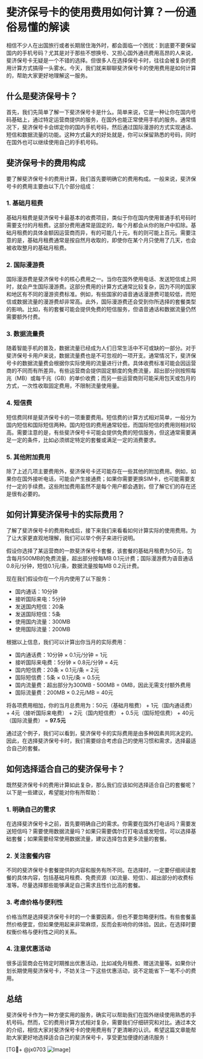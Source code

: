 # 斐济保号卡的使用费用如何计算？一份通俗易懂的解读

相信不少人在出国旅行或者长期居住海外时，都会面临一个困扰：到底要不要保留国内的手机号码？尤其是对于那些不想换号、又担心国外通讯费用高昂的人来说，斐济保号卡无疑是一个不错的选择。但很多人在选择保号卡时，往往会被复杂的费用计算方式搞得一头雾水。今天，我们就来聊聊斐济保号卡的使用费用是如何计算的，帮助大家更好地理解这一服务。

## 什么是斐济保号卡？

首先，我们先简单了解一下斐济保号卡是什么。简单来说，它是一种让你在国内号码基础上，通过特定运营商提供的服务，在国外也能正常使用手机的服务。通常情况下，斐济保号卡会绑定你的国内手机号码，然后通过国际漫游的方式实现通话、短信和数据流量的功能。这种方式最大的好处就是，你可以保留熟悉的号码，同时在国外也可以继续使用自己的手机号码。

## 斐济保号卡的费用构成

要了解斐济保号卡的费用计算，我们首先要明确它的费用构成。一般来说，斐济保号卡的费用主要由以下几个部分组成：

### 1. 基础月租费

基础月租费是斐济保号卡最基本的收费项目，类似于你在国内使用普通手机号码时需要支付的月租费。这部分费用通常是固定的，每个月都会从你的账户中扣除。基础月租费的具体金额因运营商而异，有的可能几十元，有的则可能上百元。需要注意的是，基础月租费通常是按自然月收取的，即使你在某个月只使用了几天，也会被收取整月的基础月租费。

### 2. 国际漫游费

国际漫游费是斐济保号卡的核心费用之一。当你在国外使用电话、发送短信或上网时，就会产生国际漫游费。这部分费用的计算方式通常比较复杂，因为不同的国家和地区有不同的漫游资费标准。例如，有些国家的语音通话漫游费可能较低，而短信或数据流量的漫游费却非常高。此外，国际漫游费还会受到你所选择的套餐类型的影响。比如，有的套餐可能会提供免费的短信服务，但语音通话和数据流量仍然需要额外付费。

### 3. 数据流量费

随着智能手机的普及，数据流量已经成为人们日常生活中不可或缺的一部分。对于斐济保号卡用户来说，数据流量费也是不可忽视的一项开支。通常情况下，斐济保号卡的数据流量费会根据你实际使用的流量进行计费。具体收费标准可能会因运营商的不同而有所差异。有些运营商会提供固定额度的免费流量，超出部分则按照每兆（MB）或每千兆（GB）的单价收费；而另一些运营商则可能采用包天或包月的方式，一次性收取固定费用，不限制流量使用量。

### 4. 短信费

短信费同样是斐济保号卡的一项重要费用。短信费的计算方式相对简单，一般分为国内短信和国际短信两种。国内短信的费用通常较低，而国际短信的费用则相对较高。需要注意的是，有些斐济保号卡可能会提供免费的短信服务，但这通常需要满足一定的条件，比如必须绑定特定的套餐或满足一定的消费要求。

### 5. 其他附加费用

除了上述几项主要费用外，斐济保号卡还可能存在一些其他的附加费用。例如，如果你在国外接听电话，可能会产生接通费；如果你需要更换SIM卡，也可能需要支付一定的手续费。这些附加费用虽然不是每个用户都会遇到，但了解它们的存在还是很有必要的。

## 如何计算斐济保号卡的实际费用？

了解了斐济保号卡的费用构成后，接下来我们来看看如何计算实际的使用费用。为了让大家更直观地理解，我们可以举个例子来进行说明。

假设你选择了某运营商的一款斐济保号卡套餐，该套餐的基础月租费为50元，包含每月500MB的免费流量，超出部分按每MB 0.1元计费；国际漫游费为语音通话0.8元/分钟，短信0.1元/条，数据流量按每MB 0.2元计费。

现在我们假设你在一个月内使用了以下服务：
- 国内通话：10分钟
- 接听国际来电：5分钟
- 发送国内短信：20条
- 发送国际短信：5条
- 使用国内流量：300MB
- 使用国际流量：200MB

根据以上信息，我们可以计算出你当月的实际费用：
- 国内通话费：10分钟 × 0.1元/分钟 = 1元
- 接听国际来电费：5分钟 × 0.8元/分钟 = 4元
- 国内短信费：20条 × 0.1元/条 = 2元
- 国际短信费：5条 × 0.1元/条 = 0.5元
- 国内流量费：超出部分为300MB - 500MB = 0MB，因此无需支付额外费用
- 国际流量费：200MB × 0.2元/MB = 40元

将各项费用相加，你的当月总费用为：50元（基础月租费） + 1元（国内通话费） + 4元（接听国际来电费） + 2元（国内短信费） + 0.5元（国际短信费） + 40元（国际流量费） = **97.5元**

通过这个例子，我们可以看到，斐济保号卡的实际费用是由多种因素共同决定的。因此，在选择斐济保号卡时，我们需要综合考虑自己的使用习惯和需求，选择最适合自己的套餐。

## 如何选择适合自己的斐济保号卡？

既然斐济保号卡的费用计算如此复杂，那么我们应该如何选择适合自己的套餐呢？以下是一些建议，希望能对你有所帮助：

### 1. 明确自己的需求

在选择斐济保号卡之前，首先要明确自己的需求。你需要在国外打电话吗？需要发送短信吗？需要使用数据流量吗？如果只需要偶尔打打电话或发短信，可以选择基础套餐；如果需要经常使用数据流量，建议选择包含更多流量的套餐。

### 2. 关注套餐内容

不同的斐济保号卡套餐提供的内容和服务有所不同。在选择时，一定要仔细阅读套餐的具体内容，包括基础月租费、免费资源（如流量、短信）、超出部分的收费标准等。尽量选择那些能够满足自己需求且性价比高的套餐。

### 3. 考虑价格与便利性

价格当然是选择斐济保号卡时的一个重要因素，但也不要忽略便利性。有些套餐虽然价格便宜，但如果使用起来非常麻烦，反而会影响你的体验。因此，在选择时要权衡价格与便利性之间的关系。

### 4. 注意优惠活动

很多运营商会在特定时期推出优惠活动，比如减免月租费、赠送流量等。如果你计划长期使用斐济保号卡，不妨关注一下这些优惠活动，说不定能省下一笔不小的费用。

## 总结

斐济保号卡作为一种方便实用的服务，确实可以帮助我们在国外继续使用熟悉的手机号码。然而，它的费用计算方式相对复杂，需要我们仔细研究和对比。通过本文的介绍，相信大家对斐济保号卡的使用费用有了更清晰的认识。希望这篇文章能帮助大家更好地选择适合自己的斐济保号卡，享受更加便捷的通讯服务！

[TG💪+ @jx0703 ![Image](https://github.com/user-attachments/assets/dbca1d08-cadb-493c-b0ec-ad6f7a83f270)]